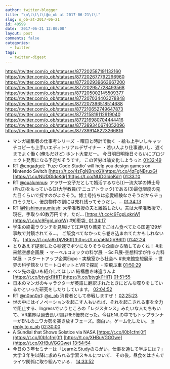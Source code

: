 ```yaml
---
author: twitter-blogger
title: "\n\t\t\t\t@o_ob at 2017-06-21\t\t"
slug: o_ob-at-2017-06-21
id: 40599
date: '2017-06-21 12:00:00'
layout: post
comments: false
categories:
  - twitter
tags:
  - twitter-digest
---
```


https://twitter.com/o_ob/statuses/877202587191132160 https://twitter.com/o_ob/statuses/877202677792296960 https://twitter.com/o_ob/statuses/877202939663667200 https://twitter.com/o_ob/statuses/877202957728493568 https://twitter.com/o_ob/statuses/877205002145509377 https://twitter.com/o_ob/statuses/877207034403278848 https://twitter.com/o_ob/statuses/877207396518514688 https://twitter.com/o_ob/statuses/877210652749647873 https://twitter.com/o_ob/statuses/877215819112919040 https://twitter.com/o_ob/statuses/877216980704444416 https://twitter.com/o_ob/statuses/877389340674052096 https://twitter.com/o_ob/statuses/877399148223266816  

*   マンガ編集者の仕事考シリーズ ・曜日と時計で動く ・絵も上手いしキャッチコピーも上手いエディトリアルデザイナー ・若い人より仕事速いし、遅くまでよく働く(俺もだけど) ホント大変だー。 今日明日明後日ぐらいにプロジェクト発表になる予定だそうです。 この苦労は論文化しようっと [01:32:49](https://twitter.com/o_ob/statuses/877202587191132160)
*   RT [@engadget](https://twitter.com/engadget): 'Fuze Code Studio' will help you design games on Nintendo Switch [https://t.co/4zFgNBruxG](https://t.co/4zFgNBruxG) [https://t.co/NUDGldoKdr](https://t.co/NUDGldoKdr) [01:33:10](https://twitter.com/o_ob/statuses/877202677792296960)
*   RT [@oualumnus](https://twitter.com/oualumnus): アラサー女子だとして婚活するなら⑴一流大学の博士号(Ph.D)をもっている(2)大学教員(テニュアトラック)である(3)最低限度の見た目くらいで探すのがよさそう。博士号持ちは恋愛経験なさそうだからチョロそうだし、優良物件の割には売れ残ってそうだし、… [01:34:13](https://twitter.com/o_ob/statuses/877202939663667200)
*   RT [@Nishimuraumiush](https://twitter.com/Nishimuraumiush): 大学准教授の夫と離婚したい。夫は大学准教授で，現在，手取り40数万円です。ただ... [https://t.co/c9FgpLqknW](https://t.co/c9FgpLqknW) #知恵袋_ [01:34:17](https://twitter.com/o_ob/statuses/877202957728493568)
*   学生の終電ラウンチを見届けて江戸切り蕎麦でごはん食べてたら国道129が事故で封鎖されてる…。 ご飯食べてなかったら巻き込まれてたかもしれないな。 [https://t.co/a6kDjVB6ff](https://t.co/a6kDjVB6ff) [01:42:24](https://twitter.com/o_ob/statuses/877205002145509377)
*   とりあえず提案したら秒速でボツになりそうな企画から晒しておくね！ #未来館空想企画展 ・マーベルコミックの科学展 ・SciFi展-空想科学が作った科学展 ・スタートアップ企業Expo - 実験室から社会へ #未来館空想展示 ・世界の科学館をリモートロボットとVRで探訪 ・空飛ぶ車 [01:50:29](https://twitter.com/o_ob/statuses/877207034403278848)
*   ペン先の違いも紹介してほしい 結構書き味違うんよ [https://t.co/btvgkI1HiT](https://t.co/btvgkI1HiT) [01:51:55](https://twitter.com/o_ob/statuses/877207396518514688)
*   日本のマンガのキャラクターが英語に翻訳されたときにどんな喋りをしているかといった研究をしたりしています。 [02:04:52](https://twitter.com/o_ob/statuses/877210652749647873)
*   RT [@n0pn0p1](https://twitter.com/n0pn0p1): [@o_ob](https://twitter.com/o_ob) 消費者として参戦しますぜ！ [02:25:23](https://twitter.com/o_ob/statuses/877215819112919040)
*   世の中にはイノベーションを起こす人もいれば、それを起こされる事を全力で阻止する、Ingressでいうところの「レジスタンス」みたいな人たちもいて、VR業界は過去長い間はRES優勢だった。今はENLの中でもトップランナーがENLのニワカ勢を突き放すフェーズ。面白い。ゲーム化したい。 [in reply to o_ob](https://twitter.com/o_ob/statuses/876687846060380164) [02:30:00](https://twitter.com/o_ob/statuses/877216980704444416)
*   A Sundial that Shows Solstice via NASA [https://t.co/l0b1cfmj0f](https://t.co/l0b1cfmj0f) [https://t.co/XHBuVGGGwe](https://t.co/XHBuVGGGwe) [13:54:54](https://twitter.com/o_ob/statuses/877389340674052096)
*   今日の３年セミナーは「LearnとStudyのちがい，仕事を通して学ぶには？」大学３年生以降に求められる学習スキルについて． その後，昼食をはさんでライツ関係に取り組んでいる． [14:33:52](https://twitter.com/o_ob/statuses/877399148223266816)